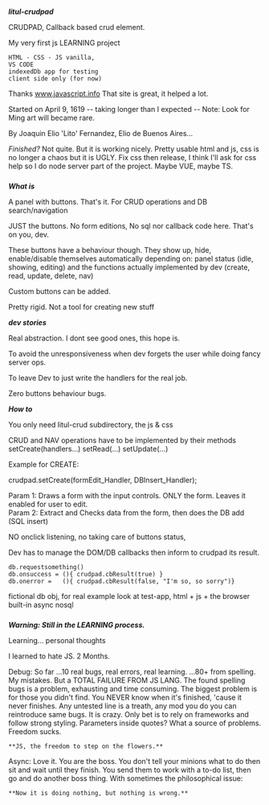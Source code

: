 
***litul-crudpad***

CRUDPAD, 
Callback based crud element.

My very first js LEARNING project  

    HTML - CSS - JS vanilla,  
    VS CODE  
    indexedDb app for testing
    client side only (for now) 

Thanks www.javascript.info   That site is great, it helped a lot.


Started on
April 9, 1619     -- taking longer than I expected --           Note: Look for Ming art will became rare.

By
Joaquin Elio 'Lito' Fernandez, Elio de Buenos Aires...



*Finished?*  Not quite.
But it is working nicely. 
Pretty usable html and js, 
css is no longer a chaos but it is UGLY.  Fix css then release, 
I think I'll ask for css help so I do node server part of the project.
Maybe VUE, maybe TS.


###

***What is***

A panel with buttons. That's it.
For 
  CRUD operations  and
  DB search/navigation

JUST the buttons. No form editions, No sql nor callback code here. That's on you, dev.

These buttons have a behaviour though.  They show up, hide, enable/disable themselves automatically depending on:
    panel status (idle, showing, editing) and
    the functions actually implemented by dev (create, read, update, delete, nav)

Custom buttons can be added.

Pretty rigid. Not a tool for creating new stuff


***dev stories***

Real abstraction.  I dont see good ones, this hope is. 

To avoid the unresponsiveness 
when dev forgets the user while doing fancy server ops.

To leave Dev to just write the handlers for the real job. 

Zero buttons behaviour bugs.
 

***How to***

You only need litul-crud subdirectory, the js & css


CRUD and NAV operations have to be implemented by their methods
  setCreate(handlers...)
  setRead(...)
  setUpdate(...)

Example for CREATE: 

  crudpad.setCreate(formEdit_Handler, DBInsert_Handler);   

 Param 1: Draws a form with the input controls.      ONLY the form. Leaves it enabled for user to edit.  
 Param 2: Extract and Checks data from the form, then does the DB add (SQL insert)

NO onclick listening, no taking care of buttons status, 

Dev has to manage the DOM/DB callbacks then inform to crudpad its result.

    db.requestsomething()
    db.onsuccess = (){ crudpad.cbResult(true) }
    db.onerror =   (){ crudpad.cbResult(false, "I'm so, so sorry")}

  fictional db obj, for real example look at test-app, html + js + the browser built-in async nosql

###

***Warning: Still in the LEARNING process.***


Learning...  personal thoughts

I learned to hate JS. 2 Months.

Debug:
So far 
...10 real bugs, real errors, real learning.
...80+ from spelling. My mistakes. But a TOTAL FAILURE FROM JS LANG.
The found spelling bugs is a problem, exhausting and time consuming.
The biggest problem is for those you didn't find. You NEVER know when it's finished, 'cause it never finishes. 
Any untested line is a treath, any mod you do you can reintroduce same bugs. It is crazy.
Only bet is to rely on frameworks and follow strong styling.
Parameters inside quotes? What a source of problems.
Freedom sucks.      

    **JS, the freedom to step on the flowers.**


Async:
Love it.
You are the boss.
You don't tell your minions what to do then sit and wait until they finish.
You send them to work with a to-do list, 
then go and do another boss thing.
With sometimes the philosophical issue:

    **Now it is doing nothing, but nothing is wrong.**
